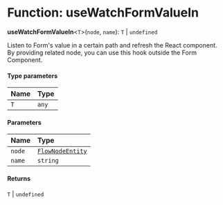 # Function: useWatchFormValueIn

**useWatchFormValueIn**<`T`>(`node`, `name`): `T` | `undefined`

Listen to Form's value in a certain path and refresh the React component.
By providing related node, you can use this hook outside the Form Component.

#### Type parameters

| Name | Type |
| :------ | :------ |
| `T` | `any` |

#### Parameters

| Name | Type |
| :------ | :------ |
| `node` | [`FlowNodeEntity`](/auto-docs/editor/classes/FlowNodeEntity-1.md) |
| `name` | `string` |

#### Returns

`T` | `undefined`
